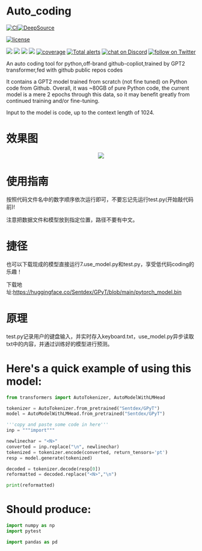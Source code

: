 # Auto_coding

[![CI](https://github.com/pzy2000/Auto_coding/actions/workflows/main.yml/badge.svg)](https://github.com/pzy2000/Auto_coding/actions/workflows/main.yml)[![DeepSource](https://deepsource.io/gh/pzy2000/Auto_coding.svg/?label=resolved+issues&show_trend=true&token=JmxpqvGwzeIt7g-Y8GZMWyWi)](https://deepsource.io/gh/pzy2000/Auto_coding/?ref=repository-badge)
<p align="left">
  <a href="https://raw.githubusercontent.com/nonebot/nonebot2/master/LICENSE">
    <img src="https://img.shields.io/github/license/nonebot/nonebot2" alt="license">
  </a>
</p>
<p align="center">
    <a href="https://github.com/badges/shields/graphs/contributors" alt="Contributors">
        <img src="https://img.shields.io/github/contributors/badges/shields" /></a>
    <a href="#backers" alt="Backers on Open Collective">
        <img src="https://img.shields.io/opencollective/backers/shields" /></a>
    <a href="#sponsors" alt="Sponsors on Open Collective">
        <img src="https://img.shields.io/opencollective/sponsors/shields" /></a>
    <a href="https://github.com/badges/shields/pulse" alt="Activity">
        <img src="https://img.shields.io/github/commit-activity/m/badges/shields" /></a>
    <a href="https://coveralls.io/github/badges/shields">
        <img src="https://img.shields.io/coveralls/github/badges/shields"
            alt="coverage"></a>
    <a href="https://lgtm.com/projects/g/badges/shields/alerts/">
        <img src="https://img.shields.io/lgtm/alerts/g/badges/shields"
            alt="Total alerts"/></a>
    <a href="https://discord.gg/MdgTD4v6">
        <img src="https://img.shields.io/discord/308323056592486420?logo=discord"
            alt="chat on Discord"></a>
    <a href="https://twitter.com/intent/follow?screen_name=pzy2000">
        <img src="https://img.shields.io/twitter/follow/pzy2000?style=social&logo=twitter"
            alt="follow on Twitter"></a>
</p>

An auto coding tool for python,off-brand github-copliot,trained by GPT2 transformer,fed with github public repos codes

It contains a GPT2 model trained from scratch (not fine tuned) on Python code from Github. Overall, it was ~80GB of pure Python code, the current model is a mere 2 epochs through this data, so it may benefit greatly from continued training and/or fine-tuning.

Input to the model is code, up to the context length of 1024.

# 效果图
<p align="center">
  <a>
    <img src="https://raw.githubusercontent.com/pzy2000/Auto_coding/master/album/GPT-2.png">
  </a>
</p>

# 使用指南

按照代码文件名中的数字顺序依次运行即可，不要忘记先运行test.py(开始敲代码前)!

注意把数据文件和模型放到指定位置，路径不要有中文。

# 捷径
也可以下载现成的模型直接运行7.use_model.py和test.py，享受低代码coding的乐趣！

下载地址:https://huggingface.co/Sentdex/GPyT/blob/main/pytorch_model.bin

# 原理
test.py记录用户的键盘输入，并实时存入keyboard.txt，use_model.py异步读取txt中的内容，并通过训练好的模型进行预测。

# Here's a quick example of using this model:
```python
from transformers import AutoTokenizer, AutoModelWithLMHead

tokenizer = AutoTokenizer.from_pretrained("Sentdex/GPyT")
model = AutoModelWithLMHead.from_pretrained("Sentdex/GPyT")

'''copy and paste some code in here'''
inp = """import"""

newlinechar = "<N>"
converted = inp.replace("\n", newlinechar)
tokenized = tokenizer.encode(converted, return_tensors='pt')
resp = model.generate(tokenized)

decoded = tokenizer.decode(resp[0])
reformatted = decoded.replace("<N>","\n")

print(reformatted)
```
# Should produce:
```python
import numpy as np
import pytest

import pandas as pd
```
